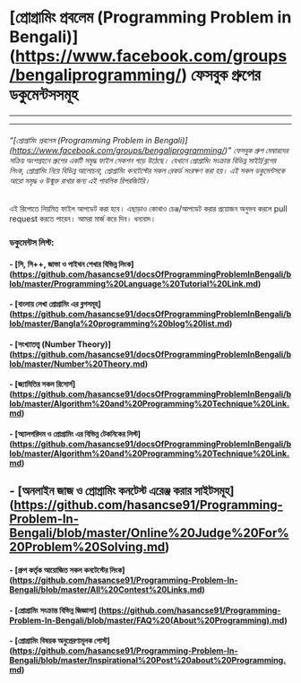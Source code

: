 ﻿# [প্রোগ্রামিং প্রবলেম (Programming Problem in Bengali)] (https://www.facebook.com/groups/bengaliprogramming/) ফেসবুক গ্রুপের ডকুমেন্টসসমূহ
------------------------------------------------------------------------


----------

###### “[প্রোগ্রামিং প্রবলেম (Programming Problem in Bengali)] (https://www.facebook.com/groups/bengaliprogramming/)” ফেসবুক গ্রুপ মেম্বারদের সক্রিয় অংশগ্রহনে গ্রুপের একটি সমৃদ্ধ ফাইল সেকশন গড়ে উঠেছে। যেখানে প্রোগ্রামিং সংক্রান্ত বিভিন্ন সাইট/ব্লগের লিংক, প্রোগ্রামিং নিয়ে বিভিন্ন আলোচনা, প্রোগ্রামিং কনটেস্টের সকল রেকর্ড সংরক্ষণ করা হয়। এই সকল ডকুমেন্টসকে আরো সমৃদ্ধ ও উন্মুক্ত রাখার জন্য এই পাবলিক রিপরজিটরি। 
এই রিপোতে নিয়মিত ফাইল আপডেট করা হবে। এছাড়াও কোথাও চেঞ্জ/আপডেট করার প্রয়োজন অনুভব করলে pull request করতে পারেন। আমরা মার্জ করে দিব। ধন্যবাদ। 


### **ডকুমেন্টস লিস্ট:**

#### - [সি, সি++, জাভা ও পাইথন শেখার বিভিন্ন লিংক] (https://github.com/hasancse91/docsOfProgrammingProblemInBengali/blob/master/Programming%20Language%20Tutorial%20Link.md)
#### - [বাংলায় লেখা প্রোগ্রামিং এর ব্লগসমূহ] (https://github.com/hasancse91/docsOfProgrammingProblemInBengali/blob/master/Bangla%20programming%20blog%20list.md) 
#### - [সংখ্যাতত্ত্ব (Number Theory)] (https://github.com/hasancse91/docsOfProgrammingProblemInBengali/blob/master/Number%20Theory.md)
#### - [জ্যামিতির সকল রিসোর্স] (https://github.com/hasancse91/docsOfProgrammingProblemInBengali/blob/master/Algorithm%20and%20Programming%20Technique%20Link.md)
#### - [অ্যালগরিদম ও প্রোগ্রামিং এর বিভিন্ন টেকনিকের লিস্ট] (https://github.com/hasancse91/docsOfProgrammingProblemInBengali/blob/master/Algorithm%20and%20Programming%20Technique%20Link.md)
## - [অনলাইন জাজ ও প্রোগ্রামিং কনটেস্ট এরেঞ্জ করার সাইটসমূহ] (https://github.com/hasancse91/Programming-Problem-In-Bengali/blob/master/Online%20Judge%20For%20Problem%20Solving.md)
#### - [গ্রুপ কর্তৃক আয়োজিত সকল কনটেস্টের লিংক] (https://github.com/hasancse91/Programming-Problem-In-Bengali/blob/master/All%20Contest%20Links.md)
#### - [প্রোগ্রামিং সংক্রান্ত বিভিন্ন জিজ্ঞাসা] (https://github.com/hasancse91/Programming-Problem-In-Bengali/blob/master/FAQ%20(About%20Programming).md)
#### - [প্রোগ্রামিং বিষয়ক অনুপ্রেরণামূলক পোস্ট] (https://github.com/hasancse91/Programming-Problem-In-Bengali/blob/master/Inspirational%20Post%20about%20Programming.md) 
